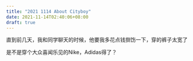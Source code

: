 ```yaml
---
title: "2021 1114 About Cityboy"
date: 2021-11-14T02:40:06+08:00
draft: true
---
```


直到前几天，我和同学聊天的时候，他要我多花点钱捯饬一下，穿的裤子太宽了

是不是穿个大众喜闻乐见的Nike，Adidas得了？



